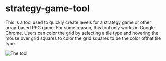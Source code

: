# strategy-game-tool

This is a tool used to quickly create levels for a strategy game or other array-based RPG game.
For some reason, this tool only works in Google Chrome.
Users can color the grid by selecting a tile type and hovering the mouse
over grid squares to color the grid squares to be the color ofthat tile type.

![The tool](https://github.com/cerulea/strategy-game-tool/blob/master/images/tool.PNG)